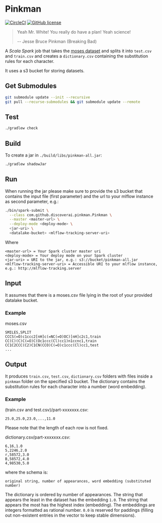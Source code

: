 # Pinkman
[![CircleCI](https://circleci.com/gh/DiscoverAI/pinkman.svg?style=shield)](https://circleci.com/gh/DiscoverAI/pinkman)
[![GitHub license](https://img.shields.io/github/license/DiscoverAI/pinkman)](https://github.com/DiscoverAI/pinkman/blob/master/LICENSE)

> Yeah Mr. White! You really do have a plan! Yeah science!
>
> -- Jesse Bruce Pinkman (Breaking Bad)

A _Scala Spark_ job that takes the [moses dataset](https://github.com/molecularsets/moses) and splits it into `test.csv`
and `train.csv` and creates a `dictionary.csv` containing the substitution rules for each character.

It uses a s3 bucket for storing datasets.

## Get Submodules
```bash
git submodule update --init --recursive
git pull --recurse-submodules && git submodule update --remote
```

## Test
```bash
./gradlew check
```

## Build
To create a jar in `./build/libs/pinkman-all.jar`:
```bash
./gradlew shadowJar
```

## Run
When running the jar please make sure to provide the s3 bucket that contains the input file (first parameter) and the
url to your mlflow instance as second parameter, e.g.:
```bash
./bin/spark-submit \
  --class com.github.discoverai.pinkman.Pinkman \
  --master <master-url> \
  --deploy-mode <deploy-mode> \
  <jar-uri> \
  <datalake-bucket> <mlflow-tracking-server-uri>
```
Where
```
<master-url> = Your Spark cluster master uri
<deploy-mode> = Your deploy mode on your Spark cluster
<jar-uri> = URI to the jar, e.g.: s3://bucket/pinkman-all.jar
<mlflow-tracking-server-uri> = Accessible URI to your mlflow instance, e.g.: http://mlflow-tracking.server
```

## Input
It assumes that there is a moses.csv file lying in the root of your provided datalake bucket.



### Example
moses.csv
```csv
SMILES,SPLIT
CCCS(=O)c1ccc2[nH]c(=NC(=O)OC)[nH]c2c1,train
CC(C)(C)C(=O)C(Oc1ccc(Cl)cc1)n1ccnc1,train
CC1C2CCC(C2)C1CN(CCO)C(=O)c1ccc(Cl)cc1,test
...
```

## Output
It produces `train.csv`, `test.csv`, `dictionary.csv` folders with files inside a `pinkman` folder on the specified
s3 bucket. The dictionary contains the substitution rules for each character into a number (word embedding).

### Example
(train.csv and test.csv)/part-xxxxxxx.csv:
```csv
25.0,25.0,23.0,...,11.0
```
Please note that the length of each row is not fixed.


dictionary.csv/part-xxxxxxx.csv:
```csv
6,16,1.0
5,2246,2.0
r,58572,3.0
B,58572,4.0
4,98530,5.0
```
where the schema is:
```csv
original string, number of appearances, word embedding (substituted number)
```
The dictionary is ordered by number of appearances. The string that appears the least in the dataset has the embedding
`1.0`. The string that appears the most has the highest index (embedding). The embeddings are integers formatted as
rational number. `0.0` is reserved for paddings (filling out non-existent entries in the vector to keep stable dimensions).
